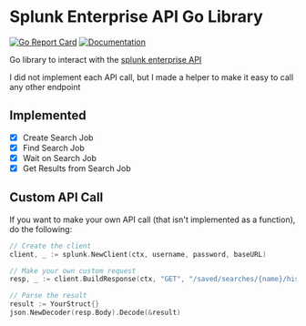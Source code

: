 # Splunk Enterprise API Go Library

[![Go Report Card](https://goreportcard.com/badge/github.com/vertoforce/go-splunk)](https://goreportcard.com/report/github.com/vertoforce/go-splunk)
[![Documentation](https://godoc.org/github.com/vertoforce/go-splunk?status.svg)](https://godoc.org/github.com/vertoforce/go-splunk)

Go library to interact with the [splunk enterprise API](https://docs.splunk.com/Documentation/Splunk/8.0.5/RESTREF/RESTprolog)

I did not implement each API call, but I made a helper to make it easy to call any other endpoint

## Implemented

* [x] Create Search Job
* [x] Find Search Job
* [x] Wait on Search Job
* [x] Get Results from Search Job

## Custom API Call

If you want to make your own API call (that isn't implemented as a function), do the following:

```go
// Create the client
client, _ := splunk.NewClient(ctx, username, password, baseURL)

// Make your own custom request
resp, _ := client.BuildResponse(ctx, "GET", "/saved/searches/{name}/history", map[string]string{"savedsearch": "nameOfSearch"})

// Parse the result
result := YourStruct{}
json.NewDecoder(resp.Body).Decode(&result)
```
